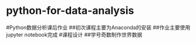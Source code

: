 # python-for-data-analysis
#Python数据分析课后作业
##初次课程主要为Anaconda的安装
##作业主要使用jupyter notebook完成
#课程设计
##学号奇数制作世界数据
